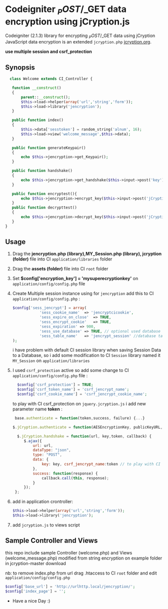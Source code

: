 Codeigniter $_POST/$_GET data encryption using jCryption.js
===========================================================

Codeigniter (2.1.3) library for encrypting $_POST/$_GET data using jCryption JavaScript data encryption is an extended `jcryption.php` [jcryption.org](http://www.jcryption.org).

**use multiple session and csrf_protection**

## Synopsis

 ```php
   class Welcome extends CI_Controller {

    function __construct()
    {
        parent::__construct();
        $this->load->helper(array('url','string','form'));
        $this->load->library('jencryption');
    }

    public function index()
    {
        $this->data['sesstoken'] = random_string('alnum', 16);
        $this->load->view('welcome_message',$this->data);
    }

    public function generateKeypair()
    {
        echo $this->jencryption->get_Keypair();
    }

    public function handshake()
    {
        echo $this->jencryption->get_handshake($this->input->post('key'));
    }

    public function encryptest(){
        echo $this->jencryption->encrypt_key($this->input->post('jCryption'));
    }
    public function decrypttest()
    {
        echo $this->jencryption->decrypt_key($this->input->post('jCryption'));
    }
}
```

## Usage

1. Drag the **jencryption.php (library),MY_Session.php (library), jcryption (folder)** file into CI `application/libraries` folder
2. Drag the **assets (folder)** file into CI `root` folder
3. Set **$config['encryption_key'] = 'mysuperecryptionkey'** on `application/config/config.php` file
4. Create Multiple session instance using for `jencryption` add this to CI `application/config/config.php` :

    ```php
    $config['sess_jencrypt'] = array(
                'sess_cookie_name'	=> 'jencryptcicookie',
                'sess_expire_on_close'	=> TRUE,
                'sess_encrypt_cookie'	=> TRUE,
                'sess_expiration' => 900,
                'sess_use_database'	=> TRUE, // optional used database to save jcryption session data
                'sess_table_name'	=> 'jencrypt_session' //database table name
    );
    ```

    i have problem with default CI session library when  saving Session Data to a Database, so i add some modification to CI `Session` library
    named it `MY_Session` on `application/libraries`


5. I used `csrf_protection` active so add some change to CI `application/config/config.php` file :

    ```php
      $config['csrf_protection'] = TRUE;
      $config['csrf_token_name'] = 'csrf_jencrypt_name';
      $config['csrf_cookie_name'] = 'csrf_jencrypt_cookie_name';
    ```
     to play with CI csrf_protection on `jquery.jcryption.js` i add new parameter name **token** :

     ```js
      base.authenticate = function(token,success, failure) {...}
      ```
      ```js
      $.jCryption.authenticate = function(AESEncryptionKey, publicKeyURL, handshakeURL,token, success, failure){...}
     ```
     ```js
       $.jCryption.handshake = function(url, key,token, callback) {
          $.ajax({
              url: url,
              dataType: "json",
              type: "POST",
              data: {
                  key: key, csrf_jencrypt_name:token // to play with CI csrf_protection add csrf_jencrypt_name from CI application/config/config.php
              },
              success: function(response) {
                  callback.call(this, response);
              }
          });
      };
     ```

6. add in application crontroller:

    ```php
    $this->load->helper(array('url','string','form'));
    $this->load->library('jencryption');
    ```

7. add `jcryption.js` to views script


## Sample Controller and Views

this repo include sample Controller (welcome.php) and Views (welcome_message.php) modified from string encryption on example folder in jcryption-master download

nb: to remove index.php from url drag .htaccess to CI `root` folder and edit `application/config/config.php`

```php
$config['base_url'] = 'http://urlhttp.local/jencryption/';
$config['index_page'] = '';
```

* Have a nice Day :)
